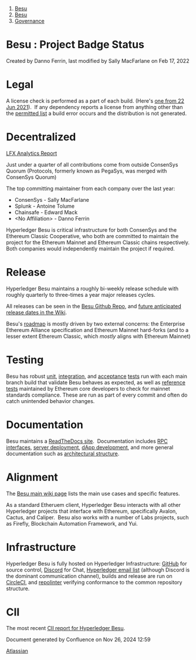 1. [Besu](index.html)
2. [Besu](Besu_22151173.html)
3. [Governance](Governance_22153937.html)

# Besu : Project Badge Status

Created by Danno Ferrin, last modified by Sally MacFarlane on Feb 17, 2022

# Legal

A license check is performed as a part of each build. (Here's [one from 22 Jun 2021](https://app.circleci.com/pipelines/github/hyperledger/besu/9382/workflows/c7effe7e-5ea3-4c69-85fb-1b9cb6573c5e/jobs/49241/steps?invite=true#step-109-20)).  If any dependency reports a license from anything other than the [permitted list](https://github.com/hyperledger/besu/blob/master/gradle/check-licenses.gradle#L32) a build error occurs and the distribution is not generated.

# Decentralized

[LFX Analytics Report](https://tinyurl.com/yht3mfkz)

Just under a quarter of all contributions come from outside ConsenSys Quorum (Protocols, formerly known as PegaSys, was merged with ConsenSys Quorum)

The top committing maintainer from each company over the last year:

- ConsenSys - Sally MacFarlane
- Splunk - Antoine Tolume
- Chainsafe - Edward Mack
- &lt;No Affiliation&gt; - Danno Ferrin

Hyperledger Besu is critical infrastructure for both ConsenSys and the Ethereum Classic Cooperative, who both are committed to maintain the project for the Ethereum Mainnet and Ethereum Classic chains respectively. Both companies would independently maintain the project if required. 

# Release

Hyperledger Besu maintains a roughly bi-weekly release schedule with roughly quarterly to three-times a year major releases cycles.

All releases can be seen in the [Besu Github Repo](https://github.com/hyperledger/besu/releases), and [future anticipated release dates in the Wiki](https://lf-hyperledger.atlassian.net/wiki/display/BESU/Future+Release+Dates).

Besu's [roadmap](https://lf-hyperledger.atlassian.net/wiki/display/BESU/Roadmap) is mostly driven by two external concerns: the Enterprise Ethereum Alliance specification and Ethereum Mainnet hard-forks (and to a lesser extent Ethereum Classic, which *mostly* aligns with Ethereum Mainnet)

# Testing

Besu has robust [unit](https://app.circleci.com/pipelines/github/hyperledger/besu/9386/workflows/0cb3febf-3459-45e5-949c-a8f01586db7e/jobs/49271), [integration](https://app.circleci.com/pipelines/github/hyperledger/besu/9386/workflows/0cb3febf-3459-45e5-949c-a8f01586db7e/jobs/49276), and [acceptance](https://app.circleci.com/pipelines/github/hyperledger/besu/9386/workflows/0cb3febf-3459-45e5-949c-a8f01586db7e/jobs/49272) [tests](https://app.circleci.com/pipelines/github/hyperledger/besu/9386/workflows/0cb3febf-3459-45e5-949c-a8f01586db7e/jobs/49275) run with each main branch build that validate Besu behaves as expected, as well as [reference tests](https://app.circleci.com/pipelines/github/hyperledger/besu/9386/workflows/0cb3febf-3459-45e5-949c-a8f01586db7e/jobs/49270) maintained by Ethereum core developers to check for mainnet standards compliance. These are run as part of every commit and often do catch unintended behavior changes.

# Documentation

Besu maintains a [ReadTheDocs site](https://besu.hyperledger.org/en/stable/).  Documentation includes [RPC interfaces](https://besu.hyperledger.org/en/stable/Reference/API-Methods/), [server deployment](https://besu.hyperledger.org/en/stable/HowTo/Deploy/Cloud/), [dApp development](https://besu.hyperledger.org/en/stable/HowTo/Develop-Dapps/Truffle/), and more general documentation such as [architectural structure](https://besu.hyperledger.org/en/stable/Concepts/ArchitectureOverview/).

# Alignment

The [Besu main wiki page](https://lf-hyperledger.atlassian.net/wiki/display/BESU/Hyperledger+Besu) lists the main use cases and specific features.

As a standard Etheruem client, Hyperledger Besu interacts with all other Hyperledger projects that interface with Ethereum, specifically Avalon, Cactus, and Caliper.  Besu also works with a number of Labs projects, such as Firefly, Blockchain Automation Framework, and Yui.

# Infrastructure

Hyperledger Besu is fully hosted on Hyperledger Infrastructure: [GitHub](https://github.com/hyperledger/besu) for source control, [Discord](https://discord.gg/hyperledger) for Chat, [Hyperledger email list](https://lists.hyperledger.org/g/besu/topics) (although Discord is the dominant communication channel), builds and release are run on [CircleCI](https://app.circleci.com/pipelines/github/hyperledger/besu), and [repolinter](https://github.com/hyperledger/besu/actions/runs/961385130) verifying conformance to the common repository structure.

# CII

The most recent [CII report for Hyperledger Besu](https://bestpractices.coreinfrastructure.org/en/projects/3174).

Document generated by Confluence on Nov 26, 2024 12:59

[Atlassian](http://www.atlassian.com/)

